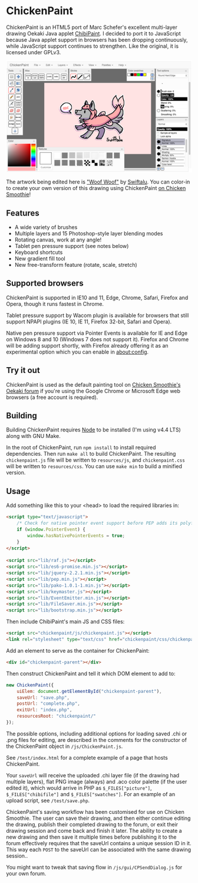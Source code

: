 # ChickenPaint

ChickenPaint is an HTML5 port of Marc Schefer's excellent multi-layer drawing Oekaki Java applet
[ChibiPaint](http://www.chibipaint.com/). I decided to port it to JavaScript because Java applet support in browsers 
has been dropping continuously, while JavaScript support continues to strengthen. Like the original, it is licensed
under GPLv3.

![ChickenPaint screenshot](help/screenshot.png)

The artwork being edited here is ["Woof Woof"](http://www.chickensmoothie.com/Forum/viewtopic.php?t=3079211) by [Swiftalu](http://www.chickensmoothie.com/Forum/memberlist.php?mode=viewprofile&u=91654).
You can color-in to create your own version of this drawing using ChickenPaint [on Chicken Smoothie](http://www.chickensmoothie.com/Forum/viewtopic.php?t=3079211)!

## Features

- A wide variety of brushes
- Multiple layers and 15 Photoshop-style layer blending modes
- Rotating canvas, work at any angle!
- Tablet pen pressure support (see notes below)
- Keyboard shortcuts
- New gradient fill tool
- New free-transform feature (rotate, scale, stretch)

## Supported browsers
ChickenPaint is supported in IE10 and 11, Edge, Chrome, Safari, Firefox and Opera, though it runs fastest in Chrome.

Tablet pressure support by Wacom plugin is available for browsers that still support NPAPI plugins (IE 10, IE 11,
Firefox 32-bit, Safari and Opera).

Native pen pressure support via Pointer Events is available for IE and Edge on Windows 8 and 10 (Windows 7 does not 
support it). Firefox and Chrome will be adding support shortly, with Firefox already offering it as an experimental
option which you can enable in [about:config](https://hacks.mozilla.org/2015/08/pointer-events-now-in-firefox-nightly/).

## Try it out
ChickenPaint is used as the default painting tool on [Chicken Smoothie's Oekaki forum](http://www.chickensmoothie.com/Forum/viewforum.php?f=29)
if you're using the Google Chrome or Microsoft Edge web browsers (a free account is required).

## Building
Building ChickenPaint requires [Node](https://nodejs.org/en/) to be installed (I'm using v4.4 LTS) along with GNU Make.

In the root of ChickenPaint, run `npm install` to install required dependencies. Then run `make all` to build ChickenPaint.
The resulting `chickenpaint.js` file will be written to `resources/js`, and `chickenpaint.css` will be written to `resources/css`.
You can use `make min` to build a minified version.

## Usage

Add something like this to your &lt;head> to load the required libraries in:

```html
<script type="text/javascript">
	/* Check for native pointer event support before PEP adds its polyfill */
	if (window.PointerEvent) {
	    window.hasNativePointerEvents = true;
	}
</script>

<script src="lib/raf.js"></script>
<script src="lib/es6-promise.min.js"></script>
<script src="lib/jquery-2.2.1.min.js"></script>
<script src="lib/pep.min.js"></script>
<script src="lib/pako-1.0.1-1.min.js"></script>
<script src="lib/keymaster.js"></script>
<script src="lib/EventEmitter.min.js"></script>
<script src="lib/FileSaver.min.js"></script>
<script src="lib/bootstrap.min.js"></script>
```

Then include ChibiPaint's main JS and CSS files:

```html
<script src="chickenpaint/js/chickenpaint.js"></script>
<link rel="stylesheet" type="text/css" href="chickenpaint/css/chickenpaint.css">
```

Add an element to serve as the container for ChickenPaint:

```html
<div id="chickenpaint-parent"></div>
```

Then construct ChickenPaint and tell it which DOM element to add to:

```js
new ChickenPaint({
    uiElem: document.getElementById("chickenpaint-parent"),
    saveUrl: "save.php",
    postUrl: "complete.php",
    exitUrl: "index.php",
    resourcesRoot: "chickenpaint/"
});
```

The possible options, including additional options for loading saved .chi or .png files for editing, are described
in the comments for the constructor of the ChickenPaint object in `/js/ChickenPaint.js`.

See `/test/index.html` for a complete example of a page that hosts ChickenPaint.

Your `saveUrl` will receive the uploaded .chi layer file (if the drawing had multiple layers), flat PNG image (always)
and .aco color palette (if the user edited it), which would arrive in PHP as `$_FILES["picture"]`, `$_FILES["chibifile"]`
and `$_FILES["swatches"]`. For an example of an upload script, see `/test/save.php`.

ChickenPaint's saving workflow has been customised for use on Chicken Smoothie. The user can save their drawing, and
then either continue editing the drawing, publish their completed drawing to the forum, or exit their drawing session
and come back and finish it later. The ability to create a new drawing and then save it multiple times before
publishing it to the forum effectively requires that the saveUrl contains a unique session ID in it. This way each
`POST` to the saveUrl can be associated with the same drawing session..

You might want to tweak that saving flow in `/js/gui/CPSendDialog.js` for your own forum.

